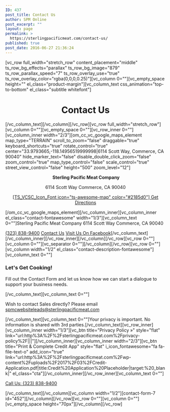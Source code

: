 ```yaml
---
ID: 437
post_title: Contact Us
author: SPM Online
post_excerpt: ""
layout: page
permalink: >
  https://sterlingpacificmeat.com/contact-us/
published: true
post_date: 2016-06-27 21:36:24
---
```

[vc_row full_width="stretch_row" content_placement="middle" ts_row_bg_effects="parallax" ts_row_bg_image="879" ts_row_parallax_speed="7" ts_row_overlay_use="true" ts_row_overlay_color="rgba(0,0,0,0.25)"][vc_column 0=""][vc_empty_space height="" el_class="product-margin"][vc_column_text css_animation="top-to-bottom" el_class="subtitle whitefont"]
<h1 style="text-align: center;">Contact Us</h1>
[/vc_column_text][/vc_column][/vc_row][vc_row full_width="stretch_row"][vc_column 0=""][vc_empty_space 0=""][vc_row_inner 0=""][vc_column_inner width="2/3"][om_cc_vc_google_maps_element map_type="TERRAIN" scroll_to_zoom="false" draggable="true" keyboard_shortcuts="true" rotate_control="true" center="33.9793665,-118.14956519999998|6114 Scott Way, Commerce, CA 90040" hide_marker_text="false" disable_double_click_zoom="false" zoom_control="true" map_type_control="false" scale_control="true" street_view_control="false" height="500" zoom_level="12"]
<p style="text-align: center;"><strong> Sterling Pacific Meat Company</strong></p>
<p style="text-align: center;">6114 Scott Way
Commerce, CA 90040</p>
<p class="map-directions" style="text-align: center;"><a href="https://www.google.com/maps/dir//6114+Scott+Way,+Commerce,+CA/@33.9793022,-118.2196621,12z/data=!3m1!4b1!4m8!4m7!1m0!1m5!1m1!1s0x80c2ce6525257377:0xa44b1061d30da057!2m2!1d-118.149622!2d33.979322" target="_blank" rel="noopener noreferrer">[TS_VCSC_Icon_Font icon="ts-awesome-map" color="#2185d0"] Get Directions</a></p>
[/om_cc_vc_google_maps_element][/vc_column_inner][vc_column_inner el_class="contact-fontawesome" width="1/3"][vc_column_text 0=""]<span class="stand-out">Sterling Pacific Meat Company</span>
6114 Scott Way
Commerce, CA 90040

<a href="tel:3238389400"><i class="fa fa-phone"></i>(323) 838-9400</a>
<a id="contact-focus" href="#"><i class="fa fa-envelope"></i>Contact Us</a>
<a href="https://www.facebook.com/SterlingPacificMeatCompany/" target="_blank" rel="noopener noreferrer"><i class="fa fa-facebook"></i>Visit Us On Facebook</a>[/vc_column_text][/vc_column_inner][/vc_row_inner][/vc_column][/vc_row][vc_row 0=""][vc_column 0=""][vc_separator 0=""][/vc_column][/vc_row][vc_row 0=""][vc_column width="1/2" el_class="contact-description-fontawesome"][vc_column_text 0=""]
<h3>Let's Get Cooking!</h3>
<p class="attentionfont">Fill out the Contact Form and let us know how we can start a dialogue to support your business needs.</p>
[/vc_column_text][vc_column_text 0=""]
<p class="attentionfont">Wish to contact Sales directly? Please email <a href="mailto:spmcwebsiteleads@sterlingpacificmeat.com">spmcwebsiteleads@sterlingpacificmeat.com</a></p>
[/vc_column_text][vc_column_text 0=""]Your privacy is important. No information is shared with 3rd parties.[/vc_column_text][vc_row_inner][vc_column_inner width="1/3"][vc_btn title="Privacy Policy »" style="flat" link="url:http%3A%2F%2Fsterlingpacificmeat.com%2Fprivacy-policy%2F|||"][/vc_column_inner][vc_column_inner width="2/3"][vc_btn title="Print &amp; Complete Credit App" style="flat" i_icon_fontawesome="fa fa-file-text-o" add_icon="true" link="url:http%3A%2F%2Fsterlingpacificmeat.com%2Fwp-content%2Fuploads%2F2017%2F03%2FCredit-Application.pdf|title:Credit%20Application%20Placeholder|target:%20_blank|" el_class="cta"][/vc_column_inner][/vc_row_inner][vc_column_text 0=""]
<p class="attentionfont"><a href="tel:3238389400">Call Us: (323) 838-9400</a></p>
[/vc_column_text][/vc_column][vc_column width="1/2"][contact-form-7 id="452"][/vc_column][/vc_row][vc_row 0=""][vc_column 0=""][vc_empty_space height="70px"][/vc_column][/vc_row]